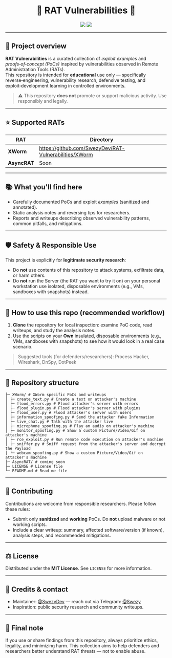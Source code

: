 <h1 align="center">🐀 RAT Vulnerabilities 🐀</h1>

<p align="center">
  <img src="https://img.shields.io/badge/Language-Python-blue?style=for-the-badge" />
  <a href="https://t.me/swezy" target="_blank"><img src="https://img.shields.io/badge/Telegram-@Swezy-blue?style=for-the-badge&logo=telegram" /></a>
</p>

---

## 🚩 Project overview

**RAT Vulnerabilities** is a curated collection of *exploit examples* and *proofs‑of‑concept (PoCs)* inspired by vulnerabilities observed in Remote Administration Tools (RATs).  
This repository is intended for **educational** use only — specifically reverse‑engineering, vulnerability research, defensive testing, and exploit‑development learning in controlled environments.

> ⚠️ This repository **does not** promote or support malicious activity. Use responsibly and legally.

---

## ⭐ Supported RATs

| RAT | Directory |
|--------------|--------------|
| **XWorm**    | https://github.com/SwezyDev/RAT-Vulnerabilities/XWorm |
| **AsyncRAT** | Soon |

---

## 📚 What you'll find here

- Carefully documented PoCs and exploit *examples* (sanitized and annotated).  
- Static analysis notes and reversing tips for researchers.  
- Reports and writeups describing observed vulnerability patterns, common pitfalls, and mitigations.

---

## 🛡️ Safety & Responsible Use

This project is explicitly for **legitimate security research**:

- Do **not** use contents of this repository to attack systems, exfiltrate data, or harm others.
- Do **not** run the Server (the RAT you want to try it on) on your personal workstation use isolated, disposable environments (e.g., VMs, sandboxes with snapshots) instead.

---

## 🧭 How to use this repo (recommended workflow)

1. **Clone** the repository for local inspection: examine PoC code, read writeups, and study the analysis notes.
2. Use the scripts on your **Own** insulated, disposable environments (e.g., VMs, sandboxes with snapshots) to see how it would look in a real case scenario.

> Suggested tools (for defenders/researchers): Process Hacker, Wireshark, DnSpy, DotPeek

---

## 📝 Repository structure 

```/
├─ XWorm/ # XWorm specific PoCs and writeups
│ ├─ create_text.py # Create a text on attacker's machine
│ ├─ flood_errors.py # Flood attacker's server with errors
│ ├─ flood_plugin.py # Flood attacker's server with plugins
│ ├─ flood_user.py # Flood attacker's server with users
│ ├─ information_spoofing.py # Send the attacker fake Information
│ ├─ live_chat.py # Talk with the attacker live
│ ├─ microphone_spoofing.py # Play an audio on attacker's machine
│ ├─ monitor_spoofing.py # Show a custom Picture/Video/Gif on attacker's machine
│ ├─ rce_exploit.py # Run remote code execution on attacker's machine
│ ├─ sniffer.py # Sniff request from the attacker's server and decrypt the Payload
│ └─ webcam_spoofing.py # Show a custom Picture/Video/Gif on attacker's machine
├─ AsyncRAT/ # coming soon
├─ LICENSE # License file
└─ README.md # Read me file
```

---

## 🧩 Contributing

Contributions are welcome from responsible researchers. Please follow these rules:

- Submit only **sanitized** and **working** PoCs. Do **not** upload malware or not working scripts.
- Include a clear writeup: summary, affected software/version (if known), analysis steps, and recommended mitigations.

---

## ⚖️ License

Distributed under the **MIT License**. See `LICENSE` for more information.

---

## 🙌 Credits & contact

- Maintainer: [@SwezyDev](https://github.com/SwezyDev) — reach out via Telegram: [@Swezy](https://t.me/swezy)  
- Inspiration: public security research and community writeups.

---

## 📣 Final note

If you use or share findings from this repository, always prioritize ethics, legality, and minimizing harm. This collection aims to help defenders and researchers better understand RAT threats — not to enable abuse.